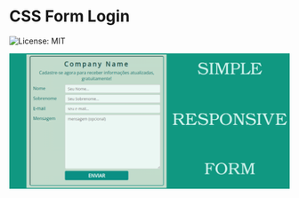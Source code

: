 # CSS Form Login    
![License: MIT](https://img.shields.io/badge/License-MIT-green.svg)  



![SimpleResponsiveForm](https://github.com/digidatservs/images/blob/main/SimpleResponsiveForm.png) 

